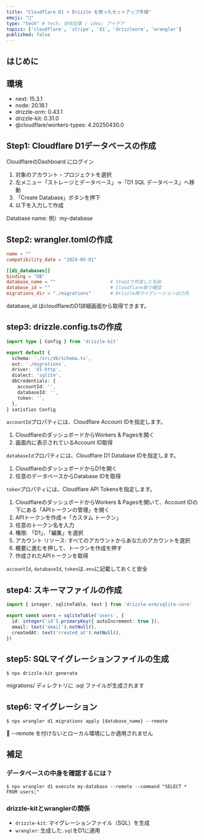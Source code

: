 ```yaml
---
title: "Cloudflare D1 × Drizzle を使ったセットアップ手順"
emoji: "🐙"
type: "tech" # tech: 技術記事 / idea: アイデア
topics: ['cloudflare', 'stripe', 'd1', 'drizzleorm', 'wrangler']
published: false
---
```


## はじめに

## 環境
- next: 15.3.1
- node: 20.18.1
- drizzle-orm: 0.43.1
- drizzle-kit: 0.31.0
- @cloudflare/workers-types: 4.20250430.0

## Step1: Cloudflare D1データベースの作成
CloudflareのDashboard にログイン

1. 対象のアカウント・プロジェクトを選択
2. 左メニュー「ストレージとデータベース」→「D1 SQL データベース」へ移動
3. 「Create Database」ボタンを押下
4. 以下を入力して作成

Database name: 例）my-database

## Step2: wrangler.tomlの作成
```:wrangler.toml
name = ""
compatibility_date = "2024-05-01"

[[d1_databases]]
binding = "DB"
database_name = ""                    # Step1で作成した名前
database_id = ""                      # Cloudflare側で確認
migrations_dir = "./migrations"       # Drizzle用マイグレーション出力先
```

database_id はcloudflareのD1詳細画面から取得できます。

## step3: drizzle.config.tsの作成
```ts:drizzle.config.ts
import type { Config } from 'drizzle-kit'

export default {
  schema: './src/db/schema.ts',
  out: './migrations',
  driver: 'd1-http',
  dialect: 'sqlite',
  dbCredentials: {
    accountId: '',
    databaseId: '',
    token: '',
  },
} satisfies Config
```
`accountId`プロパティには、Cloudflare Account IDを指定します。

1. CloudflareのダッシュボードからWorkers & Pagesを開く
2. 画面内に表示されているAccount ID取得

`databaseId`プロパティには、Cloudflare D1 Database IDを指定します。

1. CloudflareのダッシュボードからD1を開く
2. 任意のデータベースからDatabase IDを取得

`token`プロパティには、Cloudflare API Tokensを指定します。

1. CloudflareのダッシュボードからWorkers & Pagesを開いて、Account IDの下にある「APIトークンの管理」を開く
2. APIトークンを作成→「カスタム トークン」
3. 任意のトークン名を入力
4. 権限: 「D1」、「編集」を選択
5. アカウント リソース: すべてのアカウントからあなたのアカウントを選択
6. 概要に進むを押して、トークンを作成を押す
7. 作成されたAPIトークンを取得

`accountId`, `databaseId`, `token`は`.env`に記載しておくと安全

## step4: スキーマファイルの作成
```ts:src/db/schema.ts
import { integer, sqliteTable, text } from 'drizzle-orm/sqlite-core'

export const users = sqliteTable('users', {
  id: integer('id').primaryKey({ autoIncrement: true }),
  email: text('email').notNull(),
  createdAt: text('created_at').notNull(),
})
```

## step5: SQLマイグレーションファイルの生成
```bash:bash
$ npx drizzle-kit generate
```
migrations/ ディレクトリに .sql ファイルが生成されます

## step6: マイグレーション
```bash:bash
$ npx wrangler d1 migrations apply {database_name} --remote
```
🔁 --remote を付けないとローカル環境にしか適用されません

## 補足
### データベースの中身を確認するには？
```bash:bash
$ npx wrangler d1 execute my-database --remote --command "SELECT * FROM users;"
```

### drizzle-kitとwranglerの関係
- `drizzle-kit`: マイグレーションファイル（SQL）を生成
- `wrangler`: 生成した`.sql`をD1に適用
